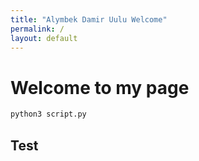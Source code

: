```yaml
---
title: "Alymbek Damir Uulu Welcome"
permalink: /
layout: default
---
```


# Welcome to my page

```python
python3 script.py
```

## Test
